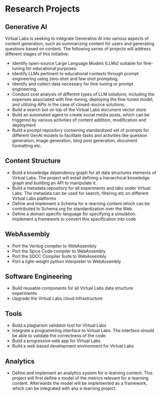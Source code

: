 # Research Projects

## Generative AI
Virtual Labs is seeking to integrate Generative AI into various aspects of content generation, such as summarizing content for users and generating questions based on content. The following series of projects will address different stages of this initiative:

- Identify open-source Large Language Models (LLMs) suitable for fine-tuning for educational purposes.
- Identify LLMs pertinent to educational contexts through prompt engineering using zero-shot and few shot prompting.
- Identify and collect data necessary for fine-tuning or prompt engineering.
- Conduct cost analysis of different types of LLM solutions, including the expenses associated with fine-tuning, deploying the fine-tuned model, and utilizing APIs in the case of closed-source solutions.
- Build a search bot on top of the Virtual Labs document vector store
- Build an automated agent to create social media posts, which can be triggered by various activities of content addition, modification and deployment
- Build a prompt repository containing standardized set of prompts for different GenAI models to facilitate tasks and  activities like question generation, image generation, blog post generation, document formatting etc.

## Content Structure
- Build a knowledge dependency graph for all data structures elements of Virtual Labs. The project will entail defining a hierarchical knowledge graph and building an API to manipulate it.
- Build a metadata repository for all experiments and labs under Virtual Labs. The metadata can be used for search, filtering etc on different Virtual Labs platforms
- Define and implement a Schema for e-learning content which can be contributed to Schema.org for standardization over the Web
- Define a domain specific language for specifying a simulation. Implement a framework to convert this specification into code

## WebAssembly
- Port the Verilog compiler to WebAssembly
- Port the Spice Code compiler to WebAssembly
- Port the SDCC Compiler Suite to WebAssembly
- Port a light-weight python interpreter to WebAssembly

## Software Engineering
- Build reusable components for all Virtual Labs data structure experiments
- Upgrade the Virtual Labs cloud infrastructure

## Tools
- Build a plagiarism validator tool for Virtual Labs
- Integrate a programming interface to Virtual Labs. The interface should be able to validate the correctness of the code.
- Build a progressive web app for Virtual Labs
- Build a web based development environment for Virtual Labs

## Analytics
- Define and implement an analytics system for e-learning content. This project will first define a model of the metrics relevant for e-learning content. Afterwards the model will be implemented as a framework, which can be integrated with any e-learning project.
